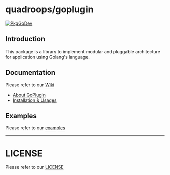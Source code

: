 # quadroops/goplugin 

[![PkgGoDev](https://pkg.go.dev/badge/github.com/quadroops/goplugin)](https://pkg.go.dev/github.com/quadroops/goplugin)

## Introduction

This package is a library to implement modular and pluggable architecture for application using
Golang's language.

## Documentation

Please refer to our [Wiki](https://github.com/quadroops/goplugin/wiki)

- [About GoPlugin](https://github.com/quadroops/goplugin/wiki)
- [Installation & Usages](https://github.com/quadroops/goplugin/wiki/Installation-&-Usage)

## Examples

Please refer to our [examples](https://github.com/quadroops/goplugin/tree/master/examples)

---

# LICENSE

Please refer to our [LICENSE](https://github.com/quadroops/goplugin/blob/master/LICENSE)